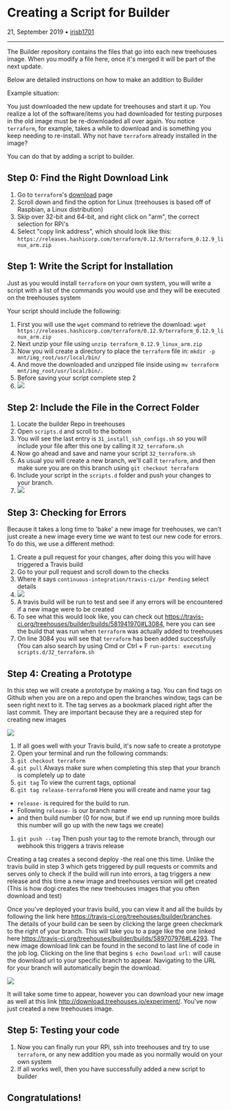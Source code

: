 # Creating a Script for Builder

21, September 2019 • [irisb1701](https://github.com/irisb1701)

---

The Builder repository contains the files that go into each new treehouses image.
When you modify a file here, once it's merged it will be part of the next update.

Below are detailed instructions on how to make an addition to Builder


Example situation:

You just downloaded the new update for treehouses and start it up.
You realize a lot of the software/items you had downloaded for testing purposes in the old image must be re-downloaded all over again.
You notice `terraform`, for example, takes a while to download and is something you keep needing to re-install.
Why not have `terraform` already installed in the image?

You can do that by adding a script to builder.



## Step 0: Find the Right Download Link

1. Go to `terraform`'s [download](https://www.terraform.io/downloads.html) page
1. Scroll down and find the option for Linux (treehouses is based off of Raspbian, a Linux distribution)
1. Skip over 32-bit and 64-bit, and right click on "arm", the correct selection for RPi's
1. Select "copy link address", which should look like this: `https://releases.hashicorp.com/terraform/0.12.9/terraform_0.12.9_linux_arm.zip`


## Step 1: Write the Script for Installation
Just as you would install `terraform` on your own system, you will write a script with a list of the commands you would use and they will be executed on the treehouses system

Your script should include the following:

1. First you will use the `wget` command to retrieve the download: `wget https://releases.hashicorp.com/terraform/0.12.9/terraform_0.12.9_linux_arm.zip`
1. Next unzip your file using `unzip terraform_0.12.9_linux_arm.zip`
1. Now you will create a directory to place the `terraform` file in: `mkdir -p mnt/img_root/usr/local/bin/`
1. And move the downloaded and unzipped file inside using `mv terraform mnt/img_root/usr/local/bin/.`
1. Before saving your script complete step 2
1. ![](images/20190921-terraform.png)

## Step 2: Include the File in the Correct Folder

1. Locate the builder Repo in treehouses
1. Open `scripts.d` and scroll to the bottom
1. You will see the last entry is `31_install_ssh_configs.sh` so you will include your file after this one by calling it `32_terraform.sh`
1. Now go ahead and save and name your script `32_terraform.sh`
1. As usual you will create a new branch, we'll call it `terraform`, and then make sure you are on this branch using `git checkout terraform`
1. Include your script in the `scripts.d` folder and push your changes to your branch.
1. ![](images/20190921-script.png)



## Step 3: Checking for Errors
Because it takes a long time to 'bake' a new image for treehouses, we can't just create a new image every time we want to test our new code for errors. To do this, we use a different method:

1. Create a pull request for your changes, after doing this you will have triggered a Travis build
1. Go to your pull request and scroll down to the checks
1. Where it says `continuous-integration/travis-ci/pr Pending` select details
1. ![](images/20190921-builder.png)
1. A travis build will be run to test and see if any errors will be encountered if a new image were to be created
1. To see what this would look like, you can check out https://travis-ci.org/treehouses/builder/builds/581941970#L3084, here you can see the build that was run when `terraform` was actually added to treehouses
1. On line 3084 you will see that `terraform` has been added successfully (You can also search by using Cmd or Ctrl + F `run-parts: executing scripts.d/32_terraform.sh`

## Step 4: Creating a Prototype
In this step we will create a prototype by making a tag. You can find tags on Github when you are on a repo and open the branches window, tags can be seen right next to it. The tag serves as a bookmark placed right after the last commit. They are important because they are a required step for creating new images

![](images/20190921-tags.png)

1. If all goes well with your Travis build, it's now safe to create a prototype
1. Open your terminal and run the following commands:
1. `git checkout terraform`
1. `git pull` Always make sure when completing this step that your branch is completely up to date
1. `git tag` To view the current tags, optional
1. `git tag release-terraform0` Here you will create and name your tag
  - `release-` is required for the build to run.
  - Following `release-` is our branch name
  - and then build number (0 for now, but if we end up running more builds this number will go up with the new tags we create)
1. `git push --tag` Then push your tag to the remote branch, through our webhook this triggers a travis release

Creating a tag creates a second deploy -the real one this time. Unlike the travis build in step 3 which gets triggered by pull requests or commits and serves only to check if the build will run into errors, a tag triggers a new release and this time a new image and treehouses version will get created (This is how dogi creates the new treehouses images that you often download and test)

Once you've deployed your travis build, you can view it and all the builds by following the link here https://travis-ci.org/treehouses/builder/branches. The details of your build can be seen by clicking the large green checkmark to the right of your branch. This will take you to a page like the one linked here https://travis-ci.org/treehouses/builder/builds/589707976#L4293. The new image download link can be found in the second to last line of code in the job log. Clicking on the line that begins `$ echo Download url:` will cause the download url to your specific branch to appear. Navigating to the URL for your branch will automatically begin the download. 

![](https://i.ibb.co/FJzqjgc/Download-URL.png)

It will take some time to appear, however you can download your new image as well at this link http://download.treehouses.io/experiment/. You've now just created a new treehouses image. 

## Step 5: Testing your code

1. Now you can finally run your RPi, ssh into treehouses and try to use `terraform`, or any new addition you made as you normally would on your own system
1. If all works well, then you have successfully added a new script to builder
 

## Congratulations!
